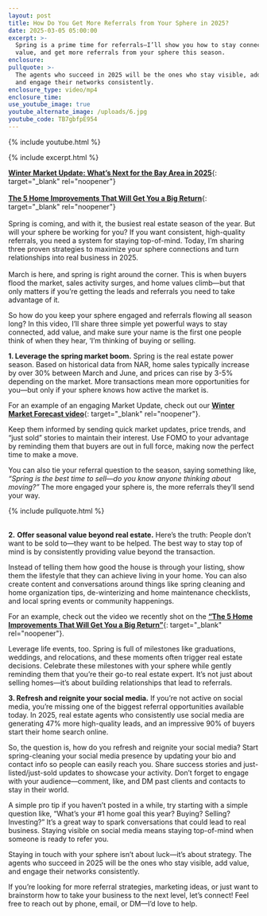 ```yaml
---
layout: post
title: How Do You Get More Referrals from Your Sphere in 2025?
date: 2025-03-05 05:00:00
excerpt: >-
  Spring is a prime time for referrals—I’ll show you how to stay connected, add
  value, and get more referrals from your sphere this season.
enclosure:
pullquote: >-
  The agents who succeed in 2025 will be the ones who stay visible, add value,
  and engage their networks consistently.
enclosure_type: video/mp4
enclosure_time:
use_youtube_image: true
youtube_alternate_image: /uploads/6.jpg
youtube_code: TB7gbfpE954
---
```

{% include youtube.html %}

{% include excerpt.html %}

[**Winter Market Update: What’s Next for the Bay Area in 2025**](https://www.youtube.com/watch?v=shRCkfNOOuE&amp;t=81s){: target="_blank" rel="noopener"}<br><br>[**The 5 Home Improvements That Will Get You a Big Return**](https://www.youtube.com/watch?v=WoiwTZLF4CM){: target="_blank" rel="noopener"}<br><br>Spring is coming, and with it, the busiest real estate season of the year. But will your sphere be working for you? If you want consistent, high-quality referrals, you need a system for staying top-of-mind. Today, I’m sharing three proven strategies to maximize your sphere connections and turn relationships into real business in 2025.<br><br>March is here, and spring is right around the corner. This is when buyers flood the market, sales activity surges, and home values climb—but that only matters if you’re getting the leads and referrals you need to take advantage of it.

So how do you keep your sphere engaged and referrals flowing all season long? In this video, I’ll share three simple yet powerful ways to stay connected, add value, and make sure your name is the first one people think of when they hear, ‘I’m thinking of buying or selling.

**1\. Leverage the spring market boom.** Spring is the real estate power season. Based on historical data from NAR, home sales typically increase by over 30% between March and June, and prices can rise by 3-5% depending on the market. More transactions mean more opportunities for you—but only if your sphere knows how active the market is.

For an example of an engaging Market Update, check out our [**Winter Market Forecast video**](https://www.youtube.com/watch?v=shRCkfNOOuE&amp;t=81s){: target="_blank" rel="noopener"}.

Keep them informed by sending quick market updates, price trends, and “just sold” stories to maintain their interest. Use FOMO to your advantage by reminding them that buyers are out in full force, making now the perfect time to make a move.

You can also tie your referral question to the season, saying something like, *“Spring is the best time to sell—do you know anyone thinking about moving?”* The more engaged your sphere is, the more referrals they’ll send your way.<br>

{% include pullquote.html %}

<br>**2\.** **Offer seasonal value beyond real estate.** Here’s the truth: People don’t want to be sold to—they want to be helped. The best way to stay top of mind is by consistently providing value beyond the transaction.

Instead of telling them how good the house is through your listing, show them the lifestyle that they can achieve living in your home. You can also create content and conversations around things like spring cleaning and home organization tips, de-winterizing and home maintenance checklists, and local spring events or community happenings.

For an example, check out the video we recently shot on the [**“The 5 Home Improvements That Will Get You a Big Return”**](https://www.youtube.com/watch?v=WoiwTZLF4CM){: target="_blank" rel="noopener"}.

Leverage life events, too. Spring is full of milestones like graduations, weddings, and relocations, and these moments often trigger real estate decisions. Celebrate these milestones with your sphere while gently reminding them that you’re their go-to real estate expert. It’s not just about selling homes—it’s about building relationships that lead to referrals.

**3\. Refresh and reignite your social media.** If you’re not active on social media, you’re missing one of the biggest referral opportunities available today. In 2025, real estate agents who consistently use social media are generating 47% more high-quality leads, and an impressive 90% of buyers start their home search online.

So, the question is, how do you refresh and reignite your social media? Start spring-cleaning your social media presence by updating your bio and contact info so people can easily reach you. Share success stories and just-listed/just-sold updates to showcase your activity. Don’t forget to engage with your audience—comment, like, and DM past clients and contacts to stay in their world.

A simple pro tip if you haven’t posted in a while, try starting with a simple question like, “What’s your \#1 home goal this year? Buying? Selling? Investing?” It’s a great way to spark conversations that could lead to real business. Staying visible on social media means staying top-of-mind when someone is ready to refer you.

Staying in touch with your sphere isn’t about luck—it’s about strategy. The agents who succeed in 2025 will be the ones who stay visible, add value, and engage their networks consistently.

If you’re looking for more referral strategies, marketing ideas, or just want to brainstorm how to take your business to the next level, let’s connect! Feel free to reach out by phone, email, or DM—I’d love to help.